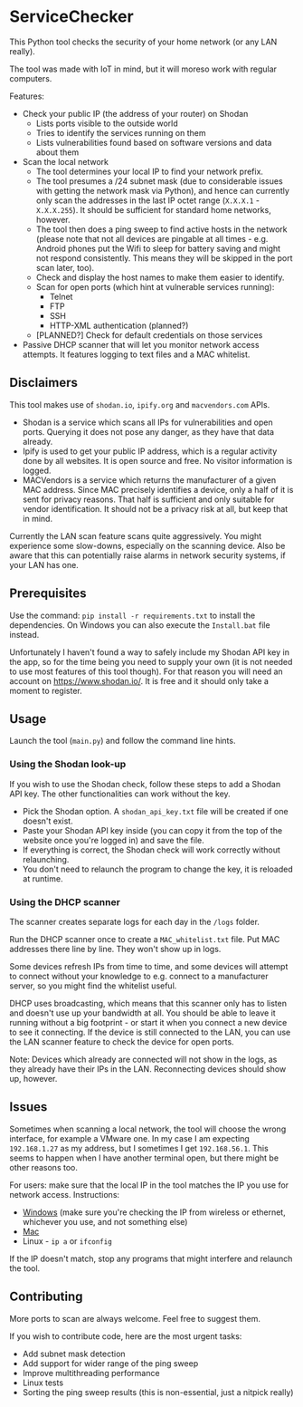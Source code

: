 # ServiceChecker

This Python tool checks the security of your home network (or any LAN really).

The tool was made with IoT in mind, but it will moreso work with regular computers.

Features:
* Check your public IP (the address of your router) on Shodan
  * Lists ports visible to the outside world
  * Tries to identify the services running on them
  * Lists vulnerabilities found based on software versions and data about them
* Scan the local network
  * The tool determines your local IP to find your network prefix.
  * The tool presumes a /24 subnet mask (due to considerable issues with getting the network mask via Python),
and hence can currently only scan the addresses in the last IP octet range (`X.X.X.1` - `X.X.X.255`). It should be sufficient for standard home networks, however.
  * The tool then does a ping sweep to find active hosts in the network (please note that not all devices are pingable at all times - e.g. Android phones put the Wifi to sleep for battery saving and might not respond consistently. This means they will be skipped in the port scan later, too).
  * Check and display the host names to make them easier to identify.
  * Scan for open ports (which hint at vulnerable services running):
    * Telnet
    * FTP
    * SSH
    * HTTP-XML authentication (planned?)
  * [PLANNED?] Check for default credentials on those services
* Passive DHCP scanner that will let you monitor network access attempts. It features logging to text files and a MAC whitelist.

## Disclaimers

This tool makes use of `shodan.io`, `ipify.org` and `macvendors.com` APIs.
* Shodan is a service which scans all IPs for vulnerabilities and open ports. Querying it does not pose any danger, as they have that data already.
* Ipify is used to get your public IP address, which is a regular activity done by all websites. It is open source and free. No visitor information is logged.
* MACVendors is a service which returns the manufacturer of a given MAC address. Since MAC precisely identifies a device, only a half of it is sent for privacy reasons. That half is sufficient and only suitable for vendor identification. It should not be a privacy risk at all, but keep that in mind.

Currently the LAN scan feature scans quite aggressively. You might experience some slow-downs, especially on the scanning device. Also be aware that this can potentially raise alarms in network security systems, if your LAN has one.

## Prerequisites

Use the command: `pip install -r requirements.txt` to install the dependencies. On Windows you can also execute the `Install.bat` file instead.

Unfortunately I haven't found a way to safely include my Shodan API key in the app, so for the time being you need to supply your own (it is not needed to use most features of this tool though).
For that reason you will need an account on https://www.shodan.io/. It is free and it should only take a moment to register.

## Usage

Launch the tool (`main.py`) and follow the command line hints.

### Using the Shodan look-up

If you wish to use the Shodan check, follow these steps to add a Shodan API key. The other functionalities can work without the key.

* Pick the Shodan option. A `shodan_api_key.txt` file will be created if one doesn't exist.
* Paste your Shodan API key inside (you can copy it from the top of the website once you're logged in) and save the file.
* If everything is correct, the Shodan check will work correctly without relaunching.
* You don't need to relaunch the program to change the key, it is reloaded at runtime.

### Using the DHCP scanner

The scanner creates separate logs for each day in the `/logs` folder.

Run the DHCP scanner once to create a `MAC_whitelist.txt` file. Put MAC addresses there line by line. They won't show up in logs.

Some devices refresh IPs from time to time, and some devices will attempt to connect without your knowledge to e.g. connect to a manufacturer server, so you might find the whitelist useful.

DHCP uses broadcasting, which means that this scanner only has to listen and doesn't use up your bandwidth at all. You should be able to leave it running without a big footprint - or start it when you connect a new device to see it connecting. If the device is still connected to the LAN, you can use the LAN scanner feature to check the device for open ports.

Note: Devices which already are connected will not show in the logs, as they already have their IPs in the LAN. Reconnecting devices should show up, however.

## Issues

Sometimes when scanning a local network, the tool will choose the wrong interface, for example a VMware one.
In my case I am expecting `192.168.1.27` as my address, but I sometimes I get `192.168.56.1`.
This seems to happen when I have another terminal open, but there might be other reasons too.

For users: make sure that the local IP in the tool matches the IP you use for network access. Instructions:
* [Windows](https://www.wikihow.com/Check-a-Computer-IP-Address) (make sure you're checking the IP from wireless or ethernet, whichever you use, and not something else)
* [Mac](https://www.wikihow.com/Find-Your-IP-Address-on-a-Mac)
* Linux - `ip a` or `ifconfig`

If the IP doesn't match, stop any programs that might interfere and relaunch the tool.

## Contributing

More ports to scan are always welcome. Feel free to suggest them.

If you wish to contribute code, here are the most urgent tasks:
* Add subnet mask detection
* Add support for wider range of the ping sweep
* Improve multithreading performance
* Linux tests
* Sorting the ping sweep results (this is non-essential, just a nitpick really)
